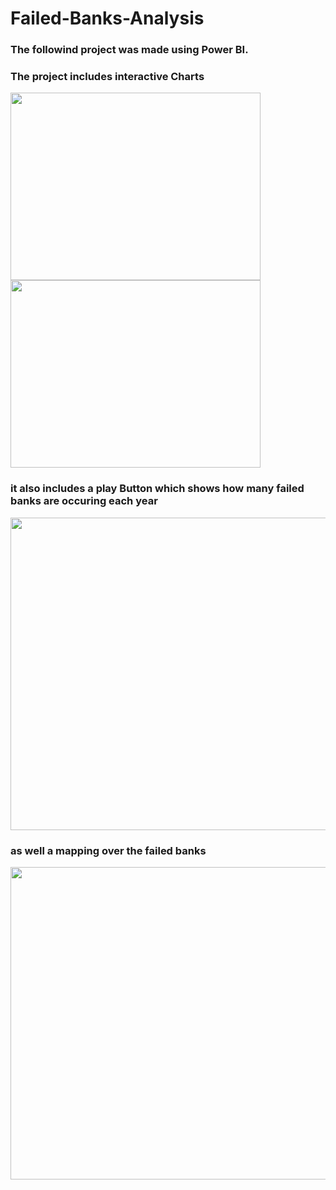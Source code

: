 # Failed-Banks-Analysis
<h3>The followind project was made using Power BI.</h3>

<h3>The project includes interactive Charts</h3>
<img width = "400px" height = "300px" src = "https://github.com/user-attachments/assets/e2a03de6-c412-472c-8a26-ef6ce75afb0b" />
<img width = "400px" height = "300px" src = "https://github.com/user-attachments/assets/15929f78-4c12-47ef-bd2c-b3ad4528bc78" />

<h3>it also includes a play Button which shows how many failed banks are occuring each year</h3>
<img width = "900px" height = "500px" src ="https://github.com/user-attachments/assets/965cd8cb-e67b-40f6-803d-b46a34722ee8" />

<h3>as well a mapping over the failed banks</h3>
<img width = "700px" height = "500px" src ="https://github.com/user-attachments/assets/bb5c2ff5-0d68-4510-809f-b497612ff08a" />

